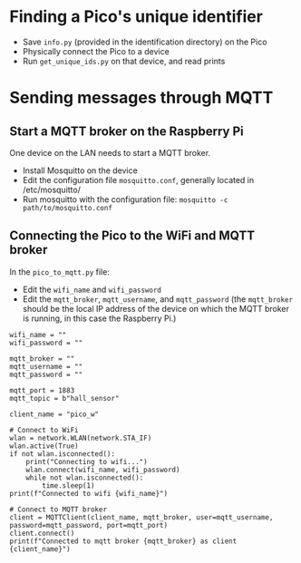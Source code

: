 # Finding a Pico's unique identifier

- Save `info.py` (provided in the identification directory) on the Pico
- Physically connect the Pico to a device
- Run `get_unique_ids.py` on that device, and read prints

# Sending messages through MQTT

## Start a MQTT broker on the Raspberry Pi

One device on the LAN needs to start a MQTT broker.

- Install Mosquitto on the device
- Edit the configuration file `mosquitto.conf`, generally located in /etc/mosquitto/
- Run mosquitto with the configuration file: `mosquitto -c path/to/mosquitto.conf`

## Connecting the Pico to the WiFi and MQTT broker

In the `pico_to_mqtt.py` file:
- Edit the `wifi_name` and `wifi_password`
- Edit the `mqtt_broker`, `mqtt_username`, and `mqtt_password` (the `mqtt_broker` should be the local IP address of the device on which the MQTT broker is running, in this case the Raspberry Pi.)

```
wifi_name = ""
wifi_password = ""

mqtt_broker = ""
mqtt_username = ""
mqtt_password = ""

mqtt_port = 1883
mqtt_topic = b"hall_sensor"

client_name = "pico_w"

# Connect to WiFi
wlan = network.WLAN(network.STA_IF)
wlan.active(True)
if not wlan.isconnected():
    print("Connecting to wifi...")
    wlan.connect(wifi_name, wifi_password)
    while not wlan.isconnected():
        time.sleep(1)
print(f"Connected to wifi {wifi_name}")

# Connect to MQTT broker
client = MQTTClient(client_name, mqtt_broker, user=mqtt_username, password=mqtt_password, port=mqtt_port)
client.connect()
print(f"Connected to mqtt broker {mqtt_broker} as client {client_name}")
```